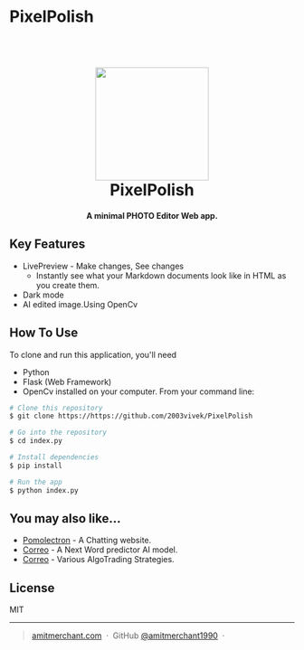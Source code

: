 # PixelPolish

<h1 align="center">
  <br>
 <img src="https://us.123rf.com/450wm/mdranahamid/mdranahamid2101/mdranahamid210100194/161577236-initial-pp-letter-logo-creative-typography-vector-template-creative-circle-letter-pp-logo-vector.jpg?ver=6"
 width="200">
  <br>
  PixelPolish
  <br>
</h1>

<h4 align="center">A minimal PHOTO Editor Web app. </h4>

## Key Features

* LivePreview - Make changes, See changes
  - Instantly see what your Markdown documents look like in HTML as you create them.
* Dark mode
* AI edited image.Using OpenCv

## How To Use

To clone and run this application, you'll need 
* Python
* Flask (Web Framework)
* OpenCv                 installed on your computer. From your command line:

```bash
# Clone this repository
$ git clone https://https://github.com/2003vivek/PixelPolish

# Go into the repository
$ cd index.py

# Install dependencies
$ pip install

# Run the app
$ python index.py
```

## You may also like...

- [Pomolectron](https://github.com/2003vivek/velevet-voice) - A Chatting website.
- [Correo](https://github.com/2003vivek/The-Future-Words) - A Next Word predictor AI model.
- [Correo](https://github.com/2003vivek/Quants) - Various AlgoTrading Strategies.

## License

MIT

---

> [amitmerchant.com](https://www.amitmerchant.com) &nbsp;&middot;&nbsp;
> GitHub [@amitmerchant1990](https://github.com/amitmerchant1990) &nbsp;&middot;&nbsp;


